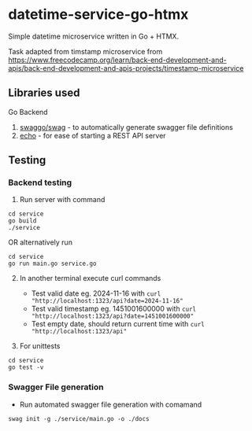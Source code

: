 # datetime-service-go-htmx

Simple datetime microservice written in Go + HTMX.

Task adapted from timstamp microservice from https://www.freecodecamp.org/learn/back-end-development-and-apis/back-end-development-and-apis-projects/timestamp-microservice

## Libraries used

Go Backend

1. [swaggo/swag](https://github.com/swaggo/swag) - to automatically generate swagger file definitions
2. [echo](https://github.com/labstack/echo) - for ease of starting a REST API server

## Testing

### Backend testing

1. Run server with command

```
cd service
go build
./service
```

OR alternatively run

```
cd service
go run main.go service.go
```

2. In another terminal execute curl commands

   - Test valid date eg. 2024-11-16 with `curl "http://localhost:1323/api?date=2024-11-16"`
   - Test valid timestamp eg. 1451001600000 with `curl "http://localhost:1323/api?date=1451001600000"`
   - Test empty date, should return current time with `curl "http://localhost:1323/api"`

3. For unittests

```
cd service
go test -v
```

### Swagger File generation

- Run automated swagger file generation with comamand

```
swag init -g ./service/main.go -o ./docs
```
